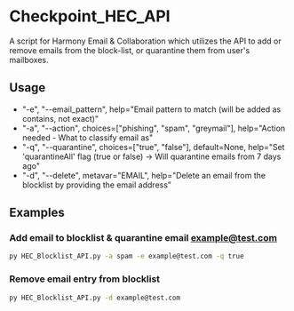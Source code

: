 # Checkpoint_HEC_API
A script for Harmony Email &amp; Collaboration which utilizes the API to add or remove emails from the block-list, or quarantine them from user's mailboxes.

## Usage
- "-e", "--email_pattern", help="Email pattern to match (will be added as contains, not exact)"
- "-a", "--action", choices=["phishing", "spam", "greymail"], help="Action needed - What to classify email as"
- "-q", "--quarantine", choices=["true", "false"], default=None, help="Set 'quarantineAll' flag (true or false) -> Will quarantine emails from 7 days ago"
- "-d", "--delete", metavar="EMAIL", help="Delete an email from the blocklist by providing the email address"

## Examples
### Add email to blocklist & quarantine email example@test.com
```bash
py HEC_Blocklist_API.py -a spam -e example@test.com -q true
```

### Remove email entry from blocklist
```bash
py HEC_Blocklist_API.py -d example@test.com
```
